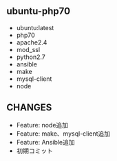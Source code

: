 ## ubuntu-php70

- ubuntu:latest
- php70
- apache2.4
- mod_ssl
- python2.7
- ansible
- make
- mysql-client
- node

## CHANGES

- Feature: node追加
- Feature: make、mysql-client追加
- Feature: Ansible追加
- 初期コミット
